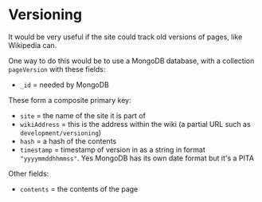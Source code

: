 # Versioning

It would be very useful if the site could track old versions of pages, like Wikipedia can.

One way to do this would be to use a MongoDB database, with a collection `pageVersion` with these fields:

* `_id` = needed by MongoDB

These form a composite primary key:

* `site` = the name of the site it is part of
* `wikiAddress` = this is the address within the wiki (a partial URL such as `development/versioning`)
* `hash` = a hash of the contents
* `timestamp` = timestamp of version in as a string in format `"yyyymmddhhmmss"`. Yes MongoDB has its own date format but it's a PITA

Other fields:

* `contents` = the contents of the page

